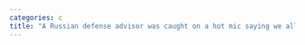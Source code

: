 ```yaml
---
categories: c
title: "A Russian defense advisor was caught on a hot mic saying we all know the drones are Iranian but the Kremlin doesnt want to admit it"
---
```

